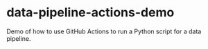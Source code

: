 # data-pipeline-actions-demo
Demo of how to use GitHub Actions to run a Python script for a data pipeline.
